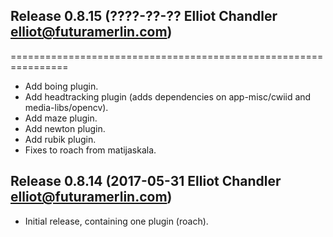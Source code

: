 ## Release 0.8.15 (????-??-?? Elliot Chandler <elliot@futuramerlin.com>)
================================================================

- Add boing plugin.
- Add headtracking plugin (adds dependencies on app-misc/cwiid and media-libs/opencv).
- Add maze plugin.
- Add newton plugin.
- Add rubik plugin.
- Fixes to roach from matijaskala.

## Release 0.8.14 (2017-05-31 Elliot Chandler <elliot@futuramerlin.com>)

- Initial release, containing one plugin (roach).
